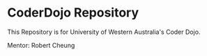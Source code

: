 CoderDojo Repository
====================
This Repository is for University of Western Australia's Coder Dojo.

Mentor: Robert Cheung

